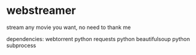 # webstreamer
stream any movie you want, no need to thank me

dependencies:
  webtorrent
  python requests
  python beautifulsoup
  python subprocess
